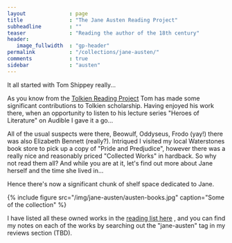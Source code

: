 ```yaml
---
layout              : page
title               : "The Jane Austen Reading Project"
subheadline         : ""
teaser              : "Reading the author of the 18th century"
header:
   image_fullwidth  : "gp-header"
permalink           : "/collections/jane-austen/"
comments            : true
sidebar             : "austen"
---
```


It all started with Tom Shippey really...

As you know from the [Tolkien Reading Project](/collections/tolkien/overview) Tom has made some
significant contributions to Tolkien scholarship. Having enjoyed his work there,
when an opportunity to listen to his lecture series "Heroes of Literature"
on Audible I gave it a go...

All of the usual suspects were there, Beowulf, Oddyseus, Frodo (yay!) there was
also Elizabeth Bennett (really?). Intriqued I visited my local Waterstones book store
to pick up a copy of "Pride and Predjudice", however there was a really nice
and reasonably priced "Collected Works" in hardback. So why not read them all?
And while you are at it, let's find out more about Jane herself and the time 
she lived in...

Hence there's now a significant chunk of shelf space dedicated to Jane.

{% include figure src="/img/jane-austen/austen-books.jpg" caption="Some of the collection" %}

I have listed all these owned works in the [reading list here](/collections/jane-austen/reading-list) , 
and you can find my notes on each of 
the works by searching out the "jane-austen" tag in my reviews section (TBD).
